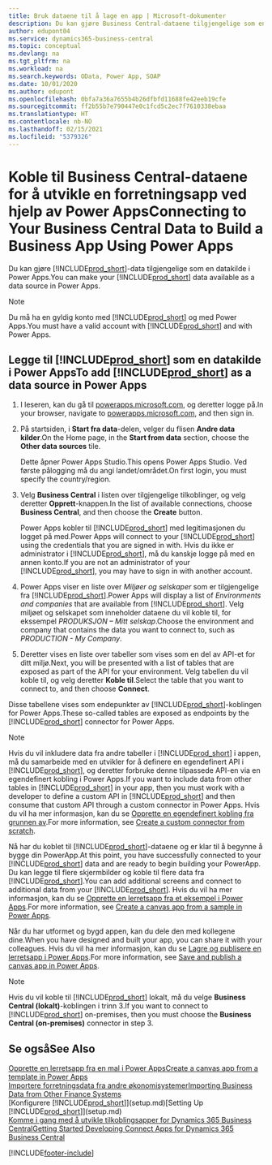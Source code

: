 ```yaml
---
title: Bruk dataene til å lage en app | Microsoft-dokumenter
description: Du kan gjøre Business Central-dataene tilgjengelige som en datakilde og angi en OData-URL-adresse til webtjenestene dine for å utvikle en forretningsapp ved hjelp av Power Apps.
author: edupont04
ms.service: dynamics365-business-central
ms.topic: conceptual
ms.devlang: na
ms.tgt_pltfrm: na
ms.workload: na
ms.search.keywords: OData, Power App, SOAP
ms.date: 10/01/2020
ms.author: edupont
ms.openlocfilehash: 0bfa7a36a7655b4b26dfbfd11688fe42eeb19cfe
ms.sourcegitcommit: ff2b55b7e790447e0c1fcd5c2ec7f7610338ebaa
ms.translationtype: HT
ms.contentlocale: nb-NO
ms.lasthandoff: 02/15/2021
ms.locfileid: "5379326"
---
```

# <a name="connecting-to-your-business-central-data-to-build-a-business-app-using-power-apps"></a><span data-ttu-id="997d8-103">Koble til Business Central-dataene for å utvikle en forretningsapp ved hjelp av Power Apps</span><span class="sxs-lookup"><span data-stu-id="997d8-103">Connecting to Your Business Central Data to Build a Business App Using Power Apps</span></span>

<span data-ttu-id="997d8-104">Du kan gjøre [!INCLUDE[prod_short](includes/prod_short.md)]-data tilgjengelige som en datakilde i Power Apps.</span><span class="sxs-lookup"><span data-stu-id="997d8-104">You can make your [!INCLUDE[prod_short](includes/prod_short.md)] data available as a data source in Power Apps.</span></span>  

> [!NOTE]  
> <span data-ttu-id="997d8-105">Du må ha en gyldig konto med [!INCLUDE[prod_short](includes/prod_short.md)] og med Power Apps.</span><span class="sxs-lookup"><span data-stu-id="997d8-105">You must have a valid account with [!INCLUDE[prod_short](includes/prod_short.md)] and with Power Apps.</span></span>  

## <a name="to-add-prod_short-as-a-data-source-in-power-apps"></a><span data-ttu-id="997d8-106">Legge til [!INCLUDE[prod_short](includes/prod_short.md)] som en datakilde i Power Apps</span><span class="sxs-lookup"><span data-stu-id="997d8-106">To add [!INCLUDE[prod_short](includes/prod_short.md)] as a data source in Power Apps</span></span>

1. <span data-ttu-id="997d8-107">I leseren, kan du gå til [powerapps.microsoft.com](https://powerapps.microsoft.com/), og deretter logge på.</span><span class="sxs-lookup"><span data-stu-id="997d8-107">In your browser, navigate to [powerapps.microsoft.com](https://powerapps.microsoft.com/), and then sign in.</span></span>
2. <span data-ttu-id="997d8-108">På startsiden, i **Start fra data**-delen, velger du flisen **Andre data kilder**.</span><span class="sxs-lookup"><span data-stu-id="997d8-108">On the Home page, in the **Start from data** section, choose the **Other data sources** tile.</span></span>  

    <span data-ttu-id="997d8-109">Dette åpner Power Apps Studio.</span><span class="sxs-lookup"><span data-stu-id="997d8-109">This opens Power Apps Studio.</span></span> <span data-ttu-id="997d8-110">Ved første pålogging må du angi landet/området.</span><span class="sxs-lookup"><span data-stu-id="997d8-110">On first login, you must specify the country/region.</span></span>  
3. <span data-ttu-id="997d8-111">Velg **Business Central** i listen over tilgjengelige tilkoblinger, og velg deretter **Opprett**-knappen.</span><span class="sxs-lookup"><span data-stu-id="997d8-111">In the list of available connections, choose **Business Central**, and then choose the **Create** button.</span></span>

    <span data-ttu-id="997d8-112">Power Apps kobler til [!INCLUDE[prod_short](includes/prod_short.md)] med legitimasjonen du logget på med.</span><span class="sxs-lookup"><span data-stu-id="997d8-112">Power Apps will connect to your [!INCLUDE[prod_short](includes/prod_short.md)] using the credentials that you are signed in with.</span></span> <span data-ttu-id="997d8-113">Hvis du ikke er administrator i [!INCLUDE[prod_short](includes/prod_short.md)], må du kanskje logge på med en annen konto.</span><span class="sxs-lookup"><span data-stu-id="997d8-113">If you are not an administrator of your [!INCLUDE[prod_short](includes/prod_short.md)], you may have to sign in with another account.</span></span>  

4. <span data-ttu-id="997d8-114">Power Apps viser en liste over *Miljøer og selskaper* som er tilgjengelige fra [!INCLUDE[prod_short](includes/prod_short.md)].</span><span class="sxs-lookup"><span data-stu-id="997d8-114">Power Apps will display a list of *Environments and companies* that are available from [!INCLUDE[prod_short](includes/prod_short.md)].</span></span> <span data-ttu-id="997d8-115">Velg miljøet og selskapet som inneholder dataene du vil koble til, for ekssempel *PRODUKSJON – Mitt selskap*.</span><span class="sxs-lookup"><span data-stu-id="997d8-115">Choose the environment and company that contains the data you want to connect to, such as *PRODUCTION - My Company*.</span></span>  

5. <span data-ttu-id="997d8-116">Deretter vises en liste over tabeller som vises som en del av API-et for ditt miljø.</span><span class="sxs-lookup"><span data-stu-id="997d8-116">Next, you will be presented with a list of tables that are exposed as part of the API for your environment.</span></span> <span data-ttu-id="997d8-117">Velg tabellen du vil koble til, og velg deretter **Koble til**.</span><span class="sxs-lookup"><span data-stu-id="997d8-117">Select the table that you want to connect to, and then choose **Connect**.</span></span>

<span data-ttu-id="997d8-118">Disse tabellene vises som endepunkter av [!INCLUDE[prod_short](includes/prod_short.md)]-koblingen for Power Apps.</span><span class="sxs-lookup"><span data-stu-id="997d8-118">These so-called tables are exposed as endpoints by the [!INCLUDE[prod_short](includes/prod_short.md)] connector for Power Apps.</span></span>  

> [!NOTE]
> <span data-ttu-id="997d8-119">Hvis du vil inkludere data fra andre tabeller i [!INCLUDE[prod_short](includes/prod_short.md)] i appen, må du samarbeide med en utvikler for å definere en egendefinert API i [!INCLUDE[prod_short](includes/prod_short.md)], og deretter forbruke denne tilpassede API-en via en egendefinert kobling i Power Apps.</span><span class="sxs-lookup"><span data-stu-id="997d8-119">If you want to include data from other tables in [!INCLUDE[prod_short](includes/prod_short.md)] in your app, then you must work with a developer to define a custom API in [!INCLUDE[prod_short](includes/prod_short.md)] and then consume that custom API through a custom connector in Power Apps.</span></span> <span data-ttu-id="997d8-120">Hvis du vil ha mer informasjon, kan du se [Opprette en egendefinert kobling fra grunnen av](/connectors/custom-connectors/define-blank).</span><span class="sxs-lookup"><span data-stu-id="997d8-120">For more information, see [Create a custom connector from scratch](/connectors/custom-connectors/define-blank).</span></span>  

<span data-ttu-id="997d8-121">Nå har du koblet til [!INCLUDE[prod_short](includes/prod_short.md)]-dataene og er klar til å begynne å bygge din PowerApp.</span><span class="sxs-lookup"><span data-stu-id="997d8-121">At this point, you have successfully connected to your [!INCLUDE[prod_short](includes/prod_short.md)] data and are ready to begin building your PowerApp.</span></span> <span data-ttu-id="997d8-122">Du kan legge til flere skjermbilder og koble til flere data fra [!INCLUDE[prod_short](includes/prod_short.md)].</span><span class="sxs-lookup"><span data-stu-id="997d8-122">You can add additional screens and connect to additional data from your [!INCLUDE[prod_short](includes/prod_short.md)].</span></span> <span data-ttu-id="997d8-123">Hvis du vil ha mer informasjon, kan du se [Opprette en lerretsapp fra et eksempel i Power Apps](/powerapps/maker/canvas-apps/open-and-run-a-sample-app).</span><span class="sxs-lookup"><span data-stu-id="997d8-123">For more information, see [Create a canvas app from a sample in Power Apps](/powerapps/maker/canvas-apps/open-and-run-a-sample-app).</span></span>  

<span data-ttu-id="997d8-124">Når du har utformet og bygd appen, kan du dele den med kollegene dine.</span><span class="sxs-lookup"><span data-stu-id="997d8-124">When you have designed and built your app, you can share it with your colleagues.</span></span> <span data-ttu-id="997d8-125">Hvis du vil ha mer informasjon, kan du se [Lagre og publisere en lerretsapp i Power Apps](/powerapps/maker/canvas-apps/save-publish-app).</span><span class="sxs-lookup"><span data-stu-id="997d8-125">For more information, see [Save and publish a canvas app in Power Apps](/powerapps/maker/canvas-apps/save-publish-app).</span></span>  

> [!NOTE]
> <span data-ttu-id="997d8-126">Hvis du vil koble til [!INCLUDE[prod_short](includes/prod_short.md)] lokalt, må du velge **Business Central (lokalt)**-koblingen i trinn 3.</span><span class="sxs-lookup"><span data-stu-id="997d8-126">If you want to connect to [!INCLUDE[prod_short](includes/prod_short.md)] on-premises, then you must choose the **Business Central (on-premises)** connector in step 3.</span></span>  

## <a name="see-also"></a><span data-ttu-id="997d8-127">Se også</span><span class="sxs-lookup"><span data-stu-id="997d8-127">See Also</span></span>

[<span data-ttu-id="997d8-128">Opprette en lerretsapp fra en mal i Power Apps</span><span class="sxs-lookup"><span data-stu-id="997d8-128">Create a canvas app from a template in Power Apps</span></span>](/powerapps/maker/canvas-apps/get-started-test-drive)  
[<span data-ttu-id="997d8-129">Importere forretningsdata fra andre økonomisystemer</span><span class="sxs-lookup"><span data-stu-id="997d8-129">Importing Business Data from Other Finance Systems</span></span>](across-import-data-configuration-packages.md)  
<span data-ttu-id="997d8-130">[Konfigurere [!INCLUDE[prod_short](includes/prod_short.md)]](setup.md)</span><span class="sxs-lookup"><span data-stu-id="997d8-130">[Setting Up [!INCLUDE[prod_short](includes/prod_short.md)]](setup.md)</span></span>  
[<span data-ttu-id="997d8-131">Komme i gang med å utvikle tilkoblingsapper for Dynamics 365 Business Central</span><span class="sxs-lookup"><span data-stu-id="997d8-131">Getting Started Developing Connect Apps for Dynamics 365 Business Central</span></span>](/dynamics365/business-central/dev-itpro/developer/devenv-develop-connect-apps)  


[!INCLUDE[footer-include](includes/footer-banner.md)]